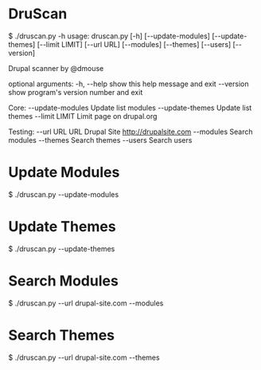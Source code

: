 DruScan
=======
$ ./druscan.py -h
usage: druscan.py [-h] [--update-modules] [--update-themes] [--limit LIMIT]
                  [--url URL] [--modules] [--themes] [--users] [--version]

Drupal scanner by @dmouse

optional arguments:
  -h, --help        show this help message and exit
  --version         show program's version number and exit

Core:
  --update-modules  Update list modules
  --update-themes   Update list themes
  --limit LIMIT     Limit page on drupal.org

Testing:
  --url URL         URL Drupal Site http://drupalsite.com
  --modules         Search modules
  --themes          Search themes
  --users           Search users

Update Modules
==============
$ ./druscan.py --update-modules

Update Themes
==============
$ ./druscan.py --update-themes

Search Modules
==============
$ ./druscan.py --url drupal-site.com --modules

Search Themes
==============
$ ./druscan.py --url drupal-site.com --themes


